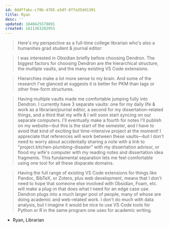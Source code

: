 ```yaml
---
id: 0ddffabc-c78b-4765-a3df-8ffa35dd1391
title: Ryan
desc: ''
updated: 1640425578891
created: 1611363202953
---
```




> Here's my perspective as a full-time college librarian who's also a humanities grad student & journal editor: 

> I was interested in Obsidian briefly before choosing Dendron. The biggest factors for choosing Dendron are the hierarchical structure, the multiple vaults, and the many existing VS Code extensions.

> Hierarchies make a lot more sense to my brain. And some of the research I've glanced at suggests it is better for PKM than tags or other free-form structures.

> Having multiple vaults made me comfortable jumping fully into Dendron. I currently have 3 separate vaults: one for my daily life & work as a librarian/journal editor, a second for my dissertation-related things, and a third that my wife & I will soon start syncing on our separate computers. I'll eventually make a fourth for notes I'll publish on my website—but this is the start of the semester, and I have to avoid that kind of exciting but time-intensive project at the moment! I appreciate that references will work between these vaults—but I don't need to worry about accidentally sharing a note with a link to "project.kitchen-plumbing-disaster" with my dissertation advisor, or flood my wife's computer with my reading notes and dissertation idea fragments. This fundamental separation lets me feel comfortable using one tool for all these disparate domains.

> Having the full range of existing VS Code extensions for things like Pandoc, BibTeX, or Zotero, plus web development, means that I don't need to hope that someone else involved with Obsidian, Foam, etc. will make a plug-in that does what I need for an edge case use. Dendron plugs into a much larger pool of people, many of whose are doing academic and web-related work. I don't do much with data analysis, but I imagine it would be nice to use VS Code tools for Python or R in the same program one uses for academic writing.

- Ryan, Librarian